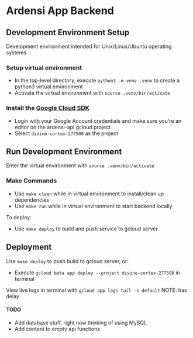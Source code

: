 # Ardensi App Backend

## Development Environment Setup

Development environment intended for Unix/Linux/Ubuntu operating systems

### Setup virtual environment
- In the top-level directory, execute `python3 -m venv .venv` to create a python3 virtual environment
- Activate the virtual environment with  `source .venv/bin/activate`

### Install the [Google Cloud SDK](https://cloud.google.com/sdk/docs/quickstarts)
- Login with your Google Account credentials and make sure you're an editor on the ardensi-api gcloud project
- Select `divine-cortex-277508` as the project

## Run Development Environment

Enter the virtual environment with  `source .venv/bin/activate`

### Make Commands
- Use `make clean` while in virtual environment to install/clean up dependencies
- Use `make run` while in virtual environment to start backend locally

To deploy:
- Use `make deploy` to build and push service to gcloud server

## Deployment
Use `make deploy` to push build to gcloud server, or:
- Execute `gcloud beta app deploy --project divine-cortex-277508` in terminal

View live logs in terminal with `gcloud app logs tail -s default` NOTE: has delay

#### TODO
- Add database stuff, right now thinking of using MySQL
- Add content to empty api functions
